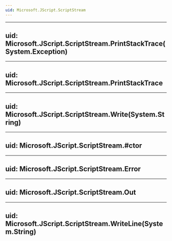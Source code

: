 ```yaml
---
uid: Microsoft.JScript.ScriptStream
---
```


---
uid: Microsoft.JScript.ScriptStream.PrintStackTrace(System.Exception)
---

---
uid: Microsoft.JScript.ScriptStream.PrintStackTrace
---

---
uid: Microsoft.JScript.ScriptStream.Write(System.String)
---

---
uid: Microsoft.JScript.ScriptStream.#ctor
---

---
uid: Microsoft.JScript.ScriptStream.Error
---

---
uid: Microsoft.JScript.ScriptStream.Out
---

---
uid: Microsoft.JScript.ScriptStream.WriteLine(System.String)
---
